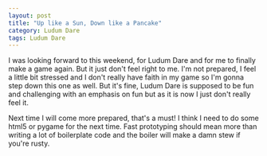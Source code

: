 ```yaml
---
layout: post
title: "Up like a Sun, Down like a Pancake"
category: Ludum Dare
tags: Ludum Dare
---
```


I was looking forward to this weekend, for Ludum Dare and for me to finally make a game again. But it just don't feel right to me. I'm not prepared, I feel a little bit stressed and I don't really have faith in my game so I'm gonna step down this one as well. But it's fine, Ludum Dare is supposed to be fun and challenging with an emphasis on fun but as it is now I just don't really feel it.

Next time I will come more prepared, that's a must! I think I need to do some html5 or pygame for the next time. Fast prototyping should mean more than writing a lot of boilerplate code and the boiler will make a damn stew if you're rusty.


